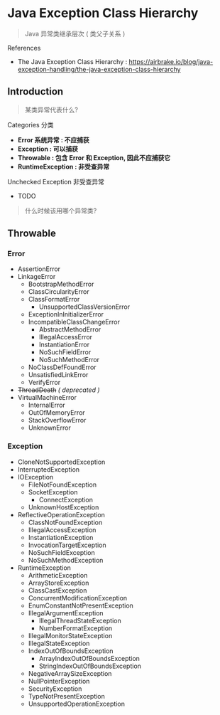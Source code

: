 # Java Exception Class Hierarchy

> Java 异常类继承层次 ( 类父子关系 )

References

- The Java Exception Class Hierarchy : https://airbrake.io/blog/java-exception-handling/the-java-exception-class-hierarchy

## Introduction

> 某类异常代表什么?

Categories 分类

- **Error 系统异常 : 不应捕获**
- **Exception : 可以捕获**
- **Throwable : 包含 Error 和 Exception, 因此不应捕获它**
- **RuntimeException : 非受查异常**

Unchecked Exception 非受查异常

- TODO

> 什么时候该用哪个异常类?

## Throwable

### Error

- AssertionError
- LinkageError
    - BootstrapMethodError
    - ClassCircularityError
    - ClassFormatError
        - UnsupportedClassVersionError
    - ExceptionInInitializerError
    - IncompatibleClassChangeError
        - AbstractMethodError
        - IllegalAccessError
        - InstantiationError
        - NoSuchFieldError
        - NoSuchMethodError
    - NoClassDefFoundError
    - UnsatisfiedLinkError
    - VerifyError
- ~~ThreadDeath~~ _( deprecated )_
- VirtualMachineError
    - InternalError
    - OutOfMemoryError
    - StackOverflowError
    - UnknownError

### Exception

- CloneNotSupportedException
- InterruptedException
- IOException
    - FileNotFoundException
    - SocketException
        - ConnectException
    - UnknownHostException
- ReflectiveOperationException
    - ClassNotFoundException
    - IllegalAccessException
    - InstantiationException
    - InvocationTargetException
    - NoSuchFieldException
    - NoSuchMethodException
- RuntimeException
    - ArithmeticException
    - ArrayStoreException
    - ClassCastException
    - ConcurrentModificationException
    - EnumConstantNotPresentException
    - IllegalArgumentException
        - IllegalThreadStateException
        - NumberFormatException
    - IllegalMonitorStateException
    - IllegalStateException
    - IndexOutOfBoundsException
        - ArrayIndexOutOfBoundsException
        - StringIndexOutOfBoundsException
    - NegativeArraySizeException
    - NullPointerException
    - SecurityException
    - TypeNotPresentException
    - UnsupportedOperationException
